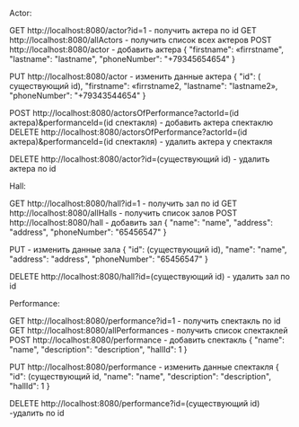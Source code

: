 Actor:

GET http://localhost:8080/actor?id=1 - получить актера по id
GET http://localhost:8080/allActors - получить список всех актеров
POST http://localhost:8080/actor - добавить актера 
{
    "firstname": «firrstname",
    "lastname": "lastname",
    "phoneNumber": "+79345654654"
}
 
PUT  http://localhost:8080/actor  - изменить данные актера
{
    "id": ( существующий id),
    "firstname": «firrstname2,
    "lastname": "lastname2»,
    "phoneNumber": "+79343544654"
}

POST  http://localhost:8080/actorsOfPerformance?actorId=(id актера)&performanceId=(id спектакля) - добавить актера спектаклю
DELETE  http://localhost:8080/actorsOfPerformance?actorId=(id актера)&performanceId=(id спектакля) - удалить актера у спектакля

DELETE http://localhost:8080/actor?id=(существующий id) - удалить актера по id

Hall:

GET http://localhost:8080/hall?id=1  - получить зал по id
GET http://localhost:8080/allHalls - получить список залов
POST http://localhost:8080/hall - добавить зал 
{
    "name": "name",
    "address": "address",
    "phoneNumber": "65456547"
}

PUT -   изменить данные зала
{
    "id": (существующий id),
    "name": "name",
    "address": "address",
    "phoneNumber": "65456547"
}

DELETE http://localhost:8080/hall?id=(существующий  id)   - удалить зал по id

Performance:

GET http://localhost:8080/performance?id=1 - получить спектакль по id
GET http://localhost:8080/allPerformances - получить список спектаклей
POST  http://localhost:8080/performance - добавить спектакль
{
   "name": "name",
    "description": "description",
    "hallId": 1
}

PUT  http://localhost:8080/performance - изменить данные спектакля
{
    "id": (существующий id,
    "name": "name",
    "description": "description",
    "hallId": 1
}


DELETE http://localhost:8080/performance?id=(существующий id) -удалить по id
